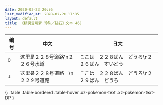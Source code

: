 ```yaml
---
date: 2020-02-23 20:56
last_modified_at: 2020-02-28 17:05
layout: default
title: 《精灵宝可梦 珍珠／钻石》文本 468
---
```

| 编号 | 中文 | 日文 |
| ---- | ---- | ---- |
| 0 | 这里是２２８号道路\n２２６号水道 | ここは　２２８ばん　どうろ\n２２６ばん　すいどう |
| 1 | 这里是２２８号道路　\n２２９号道路 | ここは　２２８ばん　どうろ\n２２９ばん　どうろ |
{: .table .table-bordered .table-hover .xz-pokemon-text .xz-pokemon-text-DP }